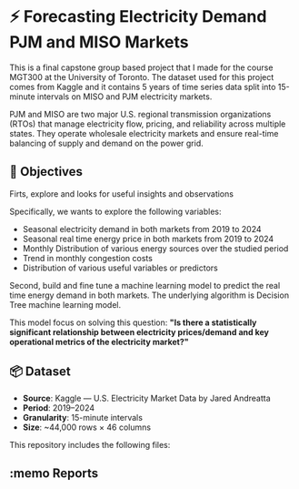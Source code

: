 # ⚡ Forecasting Electricity Demand PJM and MISO Markets
This is a final capstone group based project that I made for the course MGT300 at the University of Toronto. The dataset used for this project comes from Kaggle and it contains 5 years of time series data split into 15-minute intervals on MISO and PJM electricity markets. 

PJM and MISO are two major U.S. regional transmission organizations (RTOs) that manage electricity flow, pricing, and reliability across multiple states. They operate wholesale electricity markets and ensure real-time balancing of supply and demand on the power grid.

## 🎯 Objectives
Firts, explore and looks for useful insights and observations

Specifically, we wants to explore the following variables:
- Seasonal electricity demand in both markets from 2019 to 2024
- Seasonal real time energy price in both markets from 2019 to 2024
- Monthly Distribution of various energy sources over the studied period
- Trend in monthly congestion costs
- Distribution of various useful variables or predictors

Second, build and fine tune a machine learning model to predict the real time energy demand in both markets. The underlying algorithm is Decision Tree machine learning model.

This model focus on solving this question:
**"Is there a statistically significant relationship between electricity prices/demand and key operational metrics of the electricity market?"**

## 📦 Dataset
- **Source**: Kaggle — U.S. Electricity Market Data by Jared Andreatta
- **Period**: 2019–2024
- **Granularity**: 15-minute intervals
- **Size**: ~44,000 rows × 46 columns

This repository includes the following files:

## :memo Reports 
